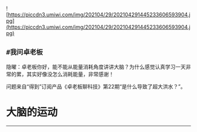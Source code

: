 ![https://piccdn3.umiwi.com/img/202104/29/202104291445233606593904.jpg](https://piccdn3.umiwi.com/img/202104/29/202104291445233606593904.jpg)

## `#我问卓老板`

隐曜：卓老板你好，能不能从能量消耗角度讲讲大脑？为什么感觉认真学习一天非常的累，其实好像没怎么消耗能量，非常感谢！

问题来自“得到”订阅产品《卓老板聊科技》第22期“是什么导致了超大洪水？”。

# 大脑的运动

---
